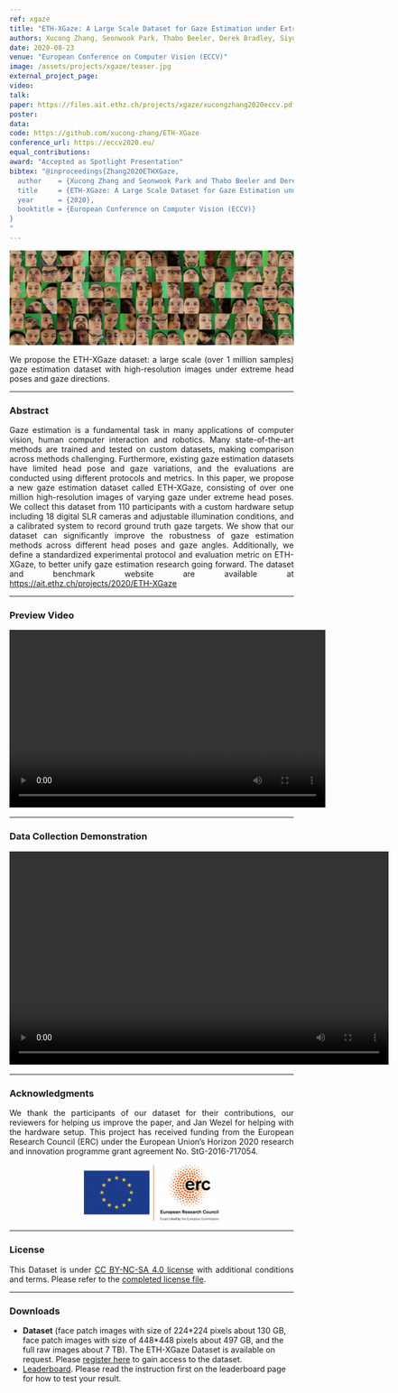 ```yaml
---
ref: xgaze
title: "ETH-XGaze: A Large Scale Dataset for Gaze Estimation under Extreme Head Pose and Gaze Variation"
authors: Xucong Zhang, Seonwook Park, Thabo Beeler, Derek Bradley, Siyu Tang, Otmar Hilliges
date: 2020-08-23
venue: "European Conference on Computer Vision (ECCV)"
image: /assets/projects/xgaze/teaser.jpg
external_project_page: 
video: 
talk: 
paper: https://files.ait.ethz.ch/projects/xgaze/xucongzhang2020eccv.pdf
poster: 
data: 
code: https://github.com/xucong-zhang/ETH-XGaze
conference_url: https://eccv2020.eu/
equal_contributions: 
award: "Accepted as Spotlight Presentation"
bibtex: "@inproceedings{Zhang2020ETHXGaze,
  author    = {Xucong Zhang and Seonwook Park and Thabo Beeler and Derek Bradley and Siyu Tang and Otmar Hilliges},
  title     = {ETH-XGaze: A Large Scale Dataset for Gaze Estimation under Extreme Head Pose and Gaze Variation},
  year      = {2020},
  booktitle = {European Conference on Computer Vision (ECCV)}
}
"
---
```


<img class="fullcol" src="/assets/projects/xgaze/teaser.png" alt="Teaser-Picture" />

<p align="justify">
    <span class="figurecap">
        We propose the ETH-XGaze dataset: a large scale (over 1 million samples) gaze estimation dataset with high-resolution images under extreme head poses and gaze directions.
   </span>
</p>
<hr />
        

<h3>Abstract</h3>
<p align="justify">
Gaze estimation is a fundamental task in many applications of computer vision, human computer interaction and robotics. Many state-of-the-art methods are trained and tested on custom datasets, making comparison across methods challenging. Furthermore, existing gaze estimation datasets have limited head pose and gaze variations, and the evaluations are conducted using different protocols and metrics. In this paper, we propose a new gaze estimation dataset called ETH-XGaze, consisting of over one million high-resolution images of varying gaze under extreme head poses. We collect this dataset from 110 participants with a custom hardware setup including 18 digital SLR cameras and adjustable illumination conditions, and a calibrated system to record ground truth gaze targets. We show that our dataset can significantly improve the robustness of gaze estimation methods across different head poses and gaze angles. Additionally, we define a standardized experimental protocol and evaluation metric on ETH-XGaze, to better unify gaze estimation research going forward. The dataset and benchmark website are available at <a href="https://ait.ethz.ch/projects/2020/ETH-XGaze">https://ait.ethz.ch/projects/2020/ETH-XGaze</a>
</p>
<hr />
    


<h3>Preview Video</h3>
<div class="video" align="center">
<video width="560" height="315" src="https://files.ait.ethz.ch/projects/ETH-XGaze/downloads/xgaze_preview_90s.mp4" frameborder="0" allowfullscreen controls></video>
</div>
<hr />
    

<h3>Data Collection Demonstration</h3>
<div class="video" align="center">
<video width="672" height="378" src="https://files.ait.ethz.ch/projects/ETH-XGaze/downloads/eth_xgaze_data_collection.mp4" frameborder="0" allowfullscreen controls></video>
</div>
<hr />

<!--
<div class="fullcol">
 <h3>Downloads</h3>
    To be released.
    <ul class="linklist">
        <li class="a-pdf"><a target="_blank" title="PDF" href="<?php ait_root_dir();?>projects/2015/InteractiveDebugger/downloads/FluidEdt-Ou-CHI2015.pdf">PDF</a></li>
        <li class="a-vid"><a target="_blank" href="<?php ait_root_dir();?>projects/2015/InteractiveDebugger/downloads/FluidEdt-Ou-CHI2015.mp4" title="Download Video">Video (26 MB)</a></li>
        <li class="a-bib"><a target="_blank" title="BibTex" href="<?php ait_root_dir();?>projects/2015/InteractiveDebugger/downloads/FluidEdt-Ou-CHI2015.bib">BibTeX</a></li>
    </ul>
    <hr />
    <br/>
    <br/>
</div>
-->

<!--
<div class="fullcol">
<h3>bibtex</h3>
    To be released.
    <div class="bibtex">
    </div>
    <hr />
    <br/>
    <br/>
</div>
-->

<!--
<div class="fullcol">
    <h3>additional results</h3>
    <br/>
    <img class="halfcol" src="<?php ait_root_dir();?>projects/2016/deformables/bar_small.png" alt="Teaser-Picture" />
    <img class="halfcol" src="<?php ait_root_dir();?>projects/2016/deformables/organ_stacked_small.png" alt="Teaser-Picture" />
    <div class="halfcol">
        <p align="justify">
            <span class="figurecap">
                Top row: schematic sensor routings obtained using our tool with automatic sensor refinement.
                Middle row: fabricated device.
                Bottom row: Ground truth (gray) vs. reconstruction (orange). Insets show error on a heat map scale, with maximum error (white) at 22 mm (darker is better).
            </span>
        </p>
    </div>
    <div class="halfcol">
        <p align="justify">
            <span class="figurecap">
                Two example deformations of the organ pipe model designed with our method. Ground truth (gray) vs. reconstruction (orange).
            </span>
        </p>
    </div>
</div>
-->

<!--
<div class="fullcol">
    <br/><br/>
    <img class="fullcol" src="<?php ait_root_dir();?>projects/2016/deformables/sheet_squared_small.png" alt="Teaser-Picture" />
    <p align="justify">
        <span class="figurecap">
            Snapshots of the design process. Top Row: the user placed, refined,
            and edited four sensors (left); Reconstruction error is expected to be very low (right). Bottom row: Interaction
            with fabricated device (left) and ground truth comparison (right).
        </span>
    </p>
    <hr />
    <br/>
    <br/>
</div>
-->

<!-- This section is optional -->
<!--
<div class="fullcol">
    <h3>external links</h3>
    <p align="justify">
        <ul class="linklist">
        <li class="a-ext"><a target="_blank" title="link1" href="your_link_here">Your link here</a></li>
    </ul>
    </p>
    <hr />
    <br/>
    <br/>
</div>
-->

<h3>Acknowledgments</h3>
<p align="justify">
We thank the participants of our dataset for their contributions,
our reviewers for helping us improve the paper,
and Jan Wezel for helping with the hardware setup.
This project has received funding from the European Research Council (ERC) under the European Union’s Horizon 2020 research and innovation programme grant agreement No. StG-2016-717054.
</p>
<center>
<img width="240px" src="/assets/images/ERC.jpg" />
</center>
<hr />
    

<h3>License</h3>
<p align="justify">
This Dataset is under <a href="https://creativecommons.org/licenses/by-nc-sa/4.0/">CC BY-NC-SA 4.0 license</a> with additional conditions and terms. Please refer to the <a title="license" href="/assets/projects/ETH-XGaze/License.pdf">completed license file</a>.
</p>
<hr />
    


<h3>Downloads</h3>
<ul class="linklist">
<!--<li class="a-vid"><a class="a-text-ext" title="Talk Video" href="https://www.youtube.com/watch?v=ByfFufRhuRc&t=668">Video of Oral Presentation</a></li>-->
    <!--<li class="a-pdf"><a class="a-text" title="Poster PDF" href="<?php ait_root_dir();?>projects/2020/ETH-XGaze/downloads/xucongzhang2020eccv_poster.pdf">Poster</a></li>-->
    <li class="a-zip"><b>Dataset</b> (face patch images with size of 224*224 pixels about 130 GB, face patch images with size of 448*448 pixels about 497 GB, and the full raw images about 7 TB). The ETH-XGaze Dataset is available on request. Please <a href="https://docs.google.com/forms/d/e/1FAIpQLScaGNYTVI7-h8ZHu9y_kQzhC1Ab4fo4fXtRDMNZ5y2wpLx3MA/viewform?usp=sf_link">register here</a> to gain access to the dataset. </a></li>
    <li class="a-ext"><a title="Leaderboard"><a href="https://codalab.lisn.upsaclay.fr/competitions/7423">Leaderboard</a>. Please read the instruction first on the leaderboard page for how to test your result.</a></li>
</ul>


